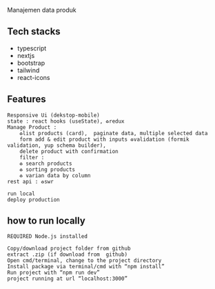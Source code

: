 Manajemen data produk

## Tech stacks

- typescript
- nextjs
- bootstrap
- tailwind
- react-icons

## Features

    Responsive Ui (dekstop-mobile)
    state : react hooks (useState), ♻️redux
    Manage Product :
        ♻️list products (card),  paginate data, multiple selected data
        form add & edit product with inputs ♻️validation (formik validation, yup schema builder),
        delete product with confirmation
        filter :
        ♻️ search products
        ♻️ sorting products
        ♻️ varian data by column
    rest api : ♻️swr

    run local
    deploy production

## how to run locally

    REQUIRED Node.js installed

    Copy/download project folder from github
    extract .zip (if download from  github)
    Open cmd/terminal, change to the project directory
    Install package via terminal/cmd with “npm install”
    Run project with “npm run dev”
    project running at url “localhost:3000”
